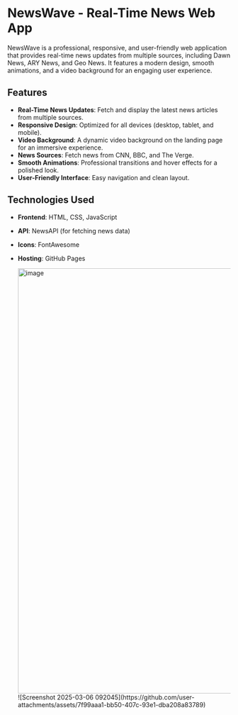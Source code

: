 # NewsWave - Real-Time News Web App

NewsWave is a professional, responsive, and user-friendly web application that provides real-time news updates from multiple sources, including Dawn News, ARY News, and Geo News. It features a modern design, smooth animations, and a video background for an engaging user experience.

## Features

- **Real-Time News Updates**: Fetch and display the latest news articles from multiple sources.
- **Responsive Design**: Optimized for all devices (desktop, tablet, and mobile).
- **Video Background**: A dynamic video background on the landing page for an immersive experience.
- **News Sources**: Fetch news from CNN, BBC, and The Verge.
- **Smooth Animations**: Professional transitions and hover effects for a polished look.
- **User-Friendly Interface**: Easy navigation and clean layout.

## Technologies Used

- **Frontend**: HTML, CSS, JavaScript
- **API**: NewsAPI (for fetching news data)
- **Icons**: FontAwesome
- **Hosting**: GitHub Pages

  <img width="959" alt="image" src="https://github.com/user-attachments/assets/03a11110-7757-49a1-82fe-bf63ce16a207" />
  ![Screenshot 2025-03-06 092045](https://github.com/user-attachments/assets/7f99aaa1-bb50-407c-93e1-dba208a83789)

